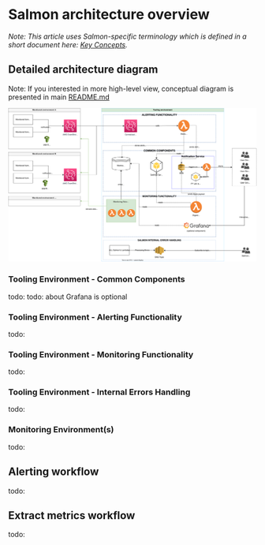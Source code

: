 
# Salmon architecture overview

*Note: This article uses Salmon-specific terminology which is defined in a short document here: [Key Concepts](docs/key_concepts.md).*

## Detailed architecture diagram

Note: If you interested in more high-level view, conceptual diagram is presented in main [README.md](/README.md)

![Detailed Solution Diagram](/docs/images/detailed-architecture.svg "Detailed Solution Diagram")

### Tooling Environment - Common Components

todo:
todo: about Grafana is optional

### Tooling Environment - Alerting Functionality

todo:

### Tooling Environment - Monitoring Functionality

todo:

### Tooling Environment - Internal Errors Handling

todo:

### Monitoring Environment(s)

todo:

## Alerting workflow

todo:

## Extract metrics workflow

todo:
